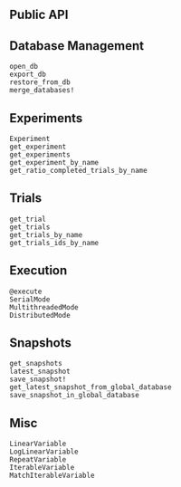 ## Public API

## Database Management
```@docs
open_db
export_db
restore_from_db
merge_databases!
```

## Experiments
```@docs
Experiment
get_experiment
get_experiments
get_experiment_by_name
get_ratio_completed_trials_by_name
``` 

## Trials
```@docs
get_trial
get_trials
get_trials_by_name
get_trials_ids_by_name
```

## Execution
```@docs
@execute
SerialMode
MultithreadedMode
DistributedMode
```

## Snapshots
```@docs
get_snapshots
latest_snapshot
save_snapshot!
get_latest_snapshot_from_global_database
save_snapshot_in_global_database
```

## Misc
```@docs
LinearVariable
LogLinearVariable
RepeatVariable
IterableVariable
MatchIterableVariable
```
